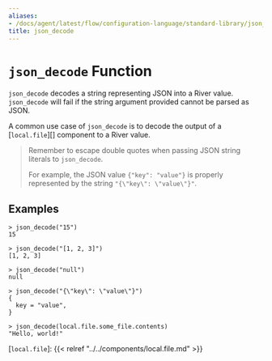```yaml
---
aliases:
- /docs/agent/latest/flow/configuration-language/standard-library/json_decode
title: json_decode
---
```


# `json_decode` Function

`json_decode` decodes a string representing JSON into a River value.
`json_decode` will fail if the string argument provided cannot be parsed as
JSON.

A common use case of `json_decode` is to decode the output of a
[`local.file`][] component to a River value.

> Remember to escape double quotes when passing JSON string literals to `json_decode`.
>
> For example, the JSON value `{"key": "value"}` is properly represented by the
> string `"{\"key\": \"value\"}"`.

## Examples

```
> json_decode("15")
15

> json_decode("[1, 2, 3]")
[1, 2, 3]

> json_decode("null")
null

> json_decode("{\"key\": \"value\"}")
{
  key = "value",
}

> json_decode(local.file.some_file.contents)
"Hello, world!"
```

[`local.file`]: {{< relref "../../components/local.file.md" >}}
